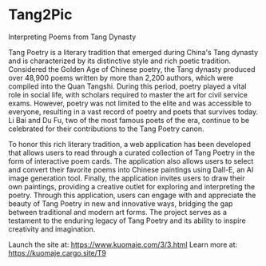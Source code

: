 # Tang2Pic
Interpreting Poems from Tang Dynasty


Tang Poetry is a literary tradition that emerged during China's Tang dynasty and is characterized by its distinctive style and rich poetic tradition. Considered the Golden Age of Chinese poetry, the Tang dynasty produced over 48,900 poems written by more than 2,200 authors, which were compiled into the Quan Tangshi. During this period, poetry played a vital role in social life, with scholars required to master the art for civil service exams. However, poetry was not limited to the elite and was accessible to everyone, resulting in a vast record of poetry and poets that survives today. Li Bai and Du Fu, two of the most famous poets of the era, continue to be celebrated for their contributions to the Tang Poetry canon.


To honor this rich literary tradition, a web application has been developed that allows users to read through a curated collection of Tang Poetry in the form of interactive poem cards. The application also allows users to select and convert their favorite poems into Chinese paintings using Dall-E, an AI image generation tool. Finally, the application invites users to draw their own paintings, providing a creative outlet for exploring and interpreting the poetry. Through this application, users can engage with and appreciate the beauty of Tang Poetry in new and innovative ways, bridging the gap between traditional and modern art forms. The project serves as a testament to the enduring legacy of Tang Poetry and its ability to inspire creativity and imagination.

Launch the site at: https://www.kuomaje.com/3/3.html
Learn more at: https://kuomaje.cargo.site/T9
